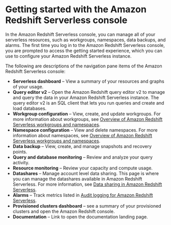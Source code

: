 # Getting started with the Amazon Redshift Serverless console<a name="serverless-console"></a>

In the Amazon Redshift Serverless console, you can manage all of your serverless resources, such as workgroups, namespaces, data backups, and alarms\. The first time you log in to the Amazon Redshift Serverless console, you are prompted to access the getting started experience, which you can use to configure your Amazon Redshift Serverless instance\. 

 The following are descriptions of the navigation pane items of the Amazon Redshift Serverless console: 
+ **Serverless dashboard** – View a summary of your resources and graphs of your usage\.
+ **Query editor v2** – Open the Amazon Redshift query editor v2 to manage and query the data in your Amazon Redshift Serverless instance\. The query editor v2 is an SQL client that lets you run queries and create and load databases\.
+ **Workgroup configuration** – View, create, and update workgroups\. For more information about workgroups, see [Overview of Amazon Redshift Serverless workgroups and namespaces](https://docs.aws.amazon.com/redshift/latest/mgmt/serverless-workgroup-namespace.html)\.
+ **Namespace configuration** – View and delete namespaces\. For more information about namespaces, see [Overview of Amazon Redshift Serverless workgroups and namespaces](https://docs.aws.amazon.com/redshift/latest/mgmt/serverless-workgroup-namespace.html)\.
+ **Data backup** – View, create, and manage snapshots and recovery points\.
+ **Query and database monitoring** – Review and analyze your query activity\.
+ **Resource monitoring** – Review your capacity and compute usage\.
+ **Datashares** – Manage account level data sharing\. This page is where you can manage the datashares available in Amazon Redshift Serverless\. For more information, see [ Data sharing in Amazon Redshift Serverless](https://docs.aws.amazon.com/redshift/latest/mgmt/serverless-datasharing.html)\.
+ **Alarms** – Track metrics listed in [ Audit logging for Amazon Redshift Serverless](https://docs.aws.amazon.com/redshift/latest/mgmt/serverless-audit-logging.html)\.
+ **Provisioned clusters dashboard** – see a summary of your provisioned clusters and open the Amazon Redshift console\.
+ **Documentation** – Link to open the documentation landing page\.
